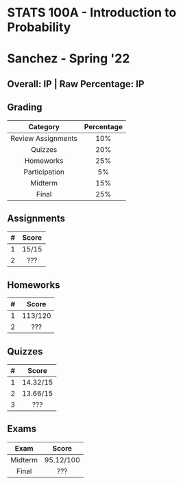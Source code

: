 # STATS 100A - Introduction to Probability

# Sanchez - Spring '22

## Overall: IP | Raw Percentage: IP

## Grading

|      Category      | Percentage |
| :----------------: | :--------: |
| Review Assignments |    10%     |
|      Quizzes       |    20%     |
|     Homeworks      |    25%     |
|   Participation    |     5%     |
|      Midterm       |    15%     |
|       Final        |    25%     |

## Assignments

|  #   | Score |
| :--: | :---: |
|  1   | 15/15 |
|  2   |  ???  |



## Homeworks

|  #   |  Score  |
| :--: | :-----: |
|  1   | 113/120 |
|  2   |   ???   |

## Quizzes

|  #   |  Score   |
| :--: | :------: |
|  1   | 14.32/15 |
|  2   | 13.66/15 |
|  3   |   ???    |

## Exams

|  Exam   |   Score   |
| :-----: | :-------: |
| Midterm | 95.12/100 |
|  Final  |    ???    |

